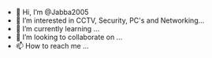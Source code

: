 - 👋 Hi, I’m @Jabba2005
- 👀 I’m interested in CCTV, Security, PC's and Networking...
- 🌱 I’m currently learning ...
- 💞️ I’m looking to collaborate on ...
- 📫 How to reach me ...

<!---
Jabba2005/Jabba2005 is a ✨ special ✨ repository because its `README.md` (this file) appears on your GitHub profile.
You can click the Preview link to take a look at your changes.
--->
